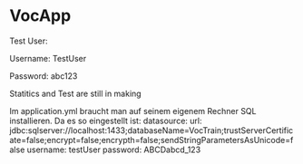 # VocApp
Test User:

Username: TestUser

Password: abc123


Statitics and Test are still in making

Im application.yml braucht man auf seinem eigenem Rechner SQL installieren. Da es so eingestellt ist:
  datasource:
    url: jdbc:sqlserver://localhost:1433;databaseName=VocTrain;trustServerCertificate=false;encrypt=false;encrypth=false;sendStringParametersAsUnicode=false
    username: testUser
    password: ABCDabcd_123

